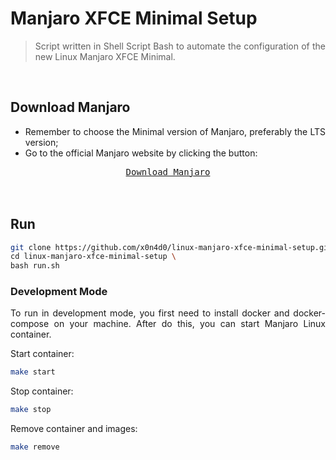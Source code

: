 <div align='justify'>

# **Manjaro XFCE Minimal Setup**

> Script written in Shell Script Bash to automate the configuration of the new Linux Manjaro XFCE Minimal.

<br>

## **Download Manjaro**

- Remember to choose the Minimal version of Manjaro, preferably the LTS version;
- Go to the official Manjaro website by clicking the button:

<div align='center'>
<kbd>
<a href="https://manjaro.org/downloads/official/xfce/">Download Manjaro</a>
</kdb>
</div>

<br>
<br>

## **Run**

```bash
git clone https://github.com/x0n4d0/linux-manjaro-xfce-minimal-setup.git \
cd linux-manjaro-xfce-minimal-setup \
bash run.sh
```

### Development Mode

To run in development mode, you first need to install docker and docker-compose on your machine. After do this, you can start Manjaro Linux container.

Start container:
```bash
make start
```

Stop container:
```bash
make stop
```

Remove container and images:
```bash
make remove
```


</div>